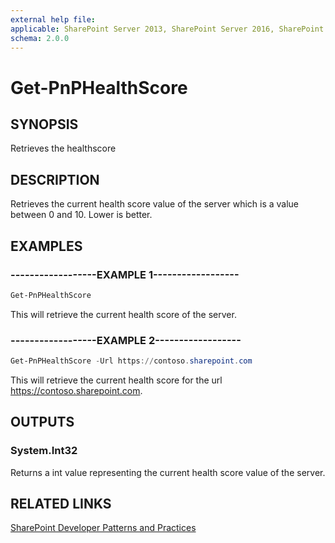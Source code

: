 ```yaml
---
external help file:
applicable: SharePoint Server 2013, SharePoint Server 2016, SharePoint Server 2019, SharePoint Online
schema: 2.0.0
---
```

# Get-PnPHealthScore

## SYNOPSIS
Retrieves the healthscore

## DESCRIPTION
Retrieves the current health score value of the server which is a value between 0 and 10. Lower is better.

## EXAMPLES

### ------------------EXAMPLE 1------------------
```powershell
Get-PnPHealthScore
```

This will retrieve the current health score of the server.

### ------------------EXAMPLE 2------------------
```powershell
Get-PnPHealthScore -Url https://contoso.sharepoint.com
```

This will retrieve the current health score for the url https://contoso.sharepoint.com.

## OUTPUTS

### System.Int32

Returns a int value representing the current health score value of the server.

## RELATED LINKS

[SharePoint Developer Patterns and Practices](http://aka.ms/sppnp)